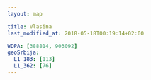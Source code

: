 ```yaml
---
layout: map

title: Vlasina
last_modified_at: 2018-05-18T00:19:14+02:00

WDPA: [388814, 903092]
geoSrbija:
  L1_183: [113]
  L1_362: [76]
---
```

